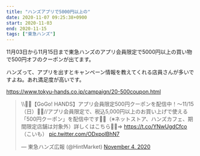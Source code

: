 ```yaml
---
title: "ハンズアプリで5000円以上の"
date: 2020-11-07 09:25:38+0900
start: 2020-11-03
end: 2020-11-15
tags: ["東急ハンズ"]
---
```

11月03日から11月15日まで東急ハンズのアプリ会員限定で5000円以上の買い物で500円オフのクーポンが出てます。

ハンズって、アプリを出すとキャンペーン情報を教えてくれる店員さんが多いですよね。あれ満足度が高いです。

https://www.tokyu-hands.co.jp/campaign/20-500coupon.html
<blockquote class="twitter-tweet"><p lang="ja" dir="ltr">\\🏃‍♀️【GoGo! HANDS】アプリ会員限定500円クーポンを配信中！～11/15（日）🏃‍♂️//アプリ会員限定で、税込5,000円以上のお買い上げで使える「500円クーポン」を配信中です🤳🌟（※ネットストア、ハンズカフェ、期間限定店舗は対象外）詳しくはこちら🐹🎁⇒ <a href="https://t.co/YNwUgdCfco">https://t.co/YNwUgdCfco</a> （こいも） <a href="https://t.co/ODxpolBhN7">pic.twitter.com/ODxpolBhN7</a></p>&mdash; 東急ハンズ広報 (@HintMarket) <a href="https://twitter.com/HintMarket/status/1323822022858735616?ref_src=twsrc%5Etfw">November 4, 2020</a></blockquote> <script async src="https://platform.twitter.com/widgets.js" charset="utf-8"></script>

